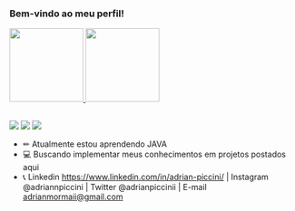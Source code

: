 ### Bem-vindo ao meu perfil!

<div>
  <a href="https://github.com/adrianpiccini">
  <img height="130em" src="https://github-readme-stats.vercel.app/api?username=adrianpiccini&show_icons=true&theme=highcontrast&include_all_commits=true&count_private=true"/>
  <img height="130em" src="https://github-readme-stats.vercel.app/api/top-langs/?username=adrianpiccini&layout=compact&langs_count=7&theme=highcontrast"/>
</div>
 
  ##
  
  <div>
    <a href = "mailto:adrianmormaii@gmail.com"><img src="https://img.shields.io/badge/Gmail-D14836?style=for-the-badge&logo=gmail&logoColor=white"></a>
    <a href="https://instagram.com/adriannpiccini" target="_blank"><img src="https://img.shields.io/badge/Instagram-E4405F?style=for-the-badge&logo=instagram&logoColor=white" target="_blank"></a>
    <a href="https://twitter.com/adrianpiccinii" target="_blank"><img src="https://img.shields.io/badge/Twitter-1DA1F2?style=for-the-badge&logo=twitter&logoColor=white" target="_blank"></a>
  </div>

  
  - ✏ Atualmente estou aprendendo JAVA
- 💻 Buscando implementar meus conhecimentos em projetos postados aqui 
- 📞 Linkedin https://www.linkedin.com/in/adrian-piccini/ | Instagram @adriannpiccini | Twitter @adrianpiccinii | E-mail adrianmormaii@gmail.com
